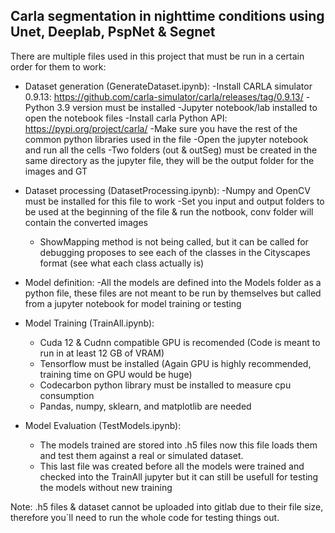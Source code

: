 Carla segmentation in nighttime conditions using Unet, Deeplab, PspNet & Segnet
--------------------------------------------------------------------------------

There are multiple files used in this project that must be run in a certain order for them to work:

   - Dataset generation (GenerateDataset.ipynb):
       -Install CARLA simulator 0.9.13: https://github.com/carla-simulator/carla/releases/tag/0.9.13/
       -Python 3.9 version must be installed
       -Jupyter notebook/lab installed to open the notebook files
       -Install carla Python API: https://pypi.org/project/carla/
       -Make sure you have the rest of the common python libraries used in the file
       -Open the jupyter notebook and run all the cells
       -Two folders (out & outSeg) must be created in the same directory as the jupyter file, they will be the output folder for the images and GT
     
  - Dataset processing (DatasetProcessing.ipynb):
    -Numpy and OpenCV must be installed for this file to work
    -Set you input and output folders to be used at the beginning of the file & run the notbook, conv folder will contain the converted images
    - ShowMapping method is not being called, but it can be called for debugging proposes to see each of the classes in the Cityscapes format (see what each class actually is)
      
  - Model definition:
    -All the models are defined into the Models folder as a python file, these files are not meant to be run by themselves but called from a jupyter notebook for model training or testing   
      
  - Model Training (TrainAll.ipynb):
    - Cuda 12 & Cudnn compatible GPU is recomended (Code is meant to run in at least 12 GB of VRAM)
    - Tensorflow must be installed (Again GPU is highly recommended, training time on GPU would be huge)
    - Codecarbon python library must be installed to measure cpu consumption
    - Pandas, numpy, sklearn, and matplotlib are needed
      
  - Model Evaluation (TestModels.ipynb):
    - The models trained are stored into .h5 files now this file loads them and test them against a real or simulated dataset.
    - This last file was created before all the models were trained and checked into the TrainAll jupyter but it can still be usefull for testing the models without new training


Note: .h5 files & dataset cannot be uploaded into gitlab due to their file size, therefore you´ll need to run the whole code for testing things out.
